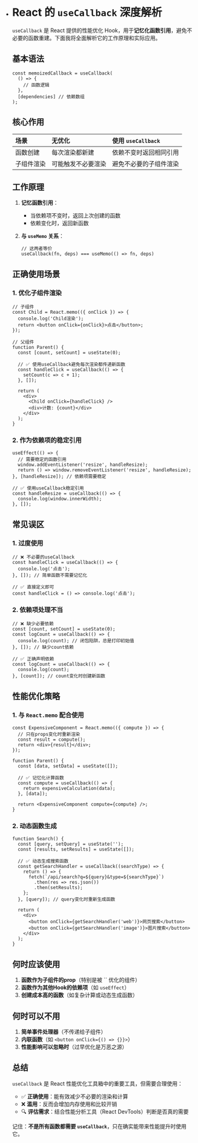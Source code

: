 - # React 的 `useCallback` 深度解析

  `useCallback` 是 React 提供的性能优化 Hook，用于**记忆化函数引用**，避免不必要的函数重建。下面我将全面解析它的工作原理和实际应用。

  ## 基本语法

  ```
  const memoizedCallback = useCallback(
    () => {
      // 函数逻辑
    },
    [dependencies] // 依赖数组
  );
  ```

  ## 核心作用

  | 场景       | 无优化             | 使用 `useCallback`     |
  | :--------- | :----------------- | :--------------------- |
  | 函数创建   | 每次渲染都新建     | 依赖不变时返回相同引用 |
  | 子组件渲染 | 可能触发不必要渲染 | 避免不必要的子组件渲染 |

  ## 工作原理

  1. **记忆函数引用**：

     - 当依赖项不变时，返回上次创建的函数
     - 依赖变化时，返回新函数

  2. **与 `useMemo` 关系**：

     ```
     // 这两者等价
     useCallback(fn, deps) === useMemo(() => fn, deps)
     ```

  ## 正确使用场景

  ### 1. 优化子组件渲染

  ```
  // 子组件
  const Child = React.memo(({ onClick }) => {
    console.log('Child渲染');
    return <button onClick={onClick}>点击</button>;
  });
  
  // 父组件
  function Parent() {
    const [count, setCount] = useState(0);
    
    // ✅ 使用useCallback避免每次渲染都传递新函数
    const handleClick = useCallback(() => {
      setCount(c => c + 1);
    }, []);
    
    return (
      <div>
        <Child onClick={handleClick} />
        <div>计数: {count}</div>
      </div>
    );
  }
  ```

  ### 2. 作为依赖项的稳定引用

  ```
  useEffect(() => {
    // 需要稳定的函数引用
    window.addEventListener('resize', handleResize);
    return () => window.removeEventListener('resize', handleResize);
  }, [handleResize]); // 依赖项需要稳定
  
  // ✅ 使用useCallback稳定引用
  const handleResize = useCallback(() => {
    console.log(window.innerWidth);
  }, []);
  ```

  ## 常见误区

  ### 1. 过度使用

  ```
  // ❌ 不必要的useCallback
  const handleClick = useCallback(() => {
    console.log('点击');
  }, []); // 简单函数不需要记忆化
  
  // ✅ 直接定义即可
  const handleClick = () => console.log('点击');
  ```

  ### 2. 依赖项处理不当

  ```
  // ❌ 缺少必要依赖
  const [count, setCount] = useState(0);
  const logCount = useCallback(() => {
    console.log(count); // 闭包陷阱，总是打印初始值
  }, []); // 缺少count依赖
  
  // ✅ 正确声明依赖
  const logCount = useCallback(() => {
    console.log(count);
  }, [count]); // count变化时创建新函数
  ```

  ## 性能优化策略

  ### 1. 与 `React.memo` 配合使用

  ```
  const ExpensiveComponent = React.memo(({ compute }) => {
    // 只在props变化时重新渲染
    const result = compute();
    return <div>{result}</div>;
  });
  
  function Parent() {
    const [data, setData] = useState([]);
    
    // ✅ 记忆化计算函数
    const compute = useCallback(() => {
      return expensiveCalculation(data);
    }, [data]);
    
    return <ExpensiveComponent compute={compute} />;
  }
  ```

  ### 2. 动态函数生成

  ```
  function Search() {
    const [query, setQuery] = useState('');
    const [results, setResults] = useState([]);
  
    // ✅ 动态生成搜索函数
    const getSearchHandler = useCallback((searchType) => {
      return () => {
        fetch(`/api/search?q=${query}&type=${searchType}`)
          .then(res => res.json())
          .then(setResults);
      };
    }, [query]); // query变化时重新生成函数
  
    return (
      <div>
        <button onClick={getSearchHandler('web')}>网页搜索</button>
        <button onClick={getSearchHandler('image')}>图片搜索</button>
      </div>
    );
  }
  ```

  ## 何时应该使用

  1. **函数作为子组件的prop**（特别是被 `` 优化的组件）
  2. **函数作为其他Hook的依赖项**（如 `useEffect`）
  3. **创建成本高的函数**（如复杂计算或动态生成函数）

  ## 何时可以不用

  1. **简单事件处理器**（不传递给子组件）
  2. **内联函数**（如 `<button onClick={() => {}}>`）
  3. **性能影响可以忽略时**（过早优化是万恶之源）

  ## 总结

  `useCallback` 是 React 性能优化工具箱中的重要工具，但需要合理使用：

  - ✅ **正确使用**：能有效减少不必要的渲染和计算
  - ❌ **滥用**：反而会增加内存使用和比较开销
  - 🔍 **评估需求**：结合性能分析工具（React DevTools）判断是否真的需要

  记住：**不是所有函数都需要 `useCallback`**，只在确实能带来性能提升时使用它。
